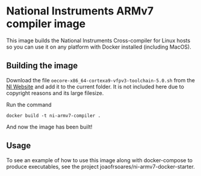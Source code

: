 # National Instruments ARMv7 compiler image
This image builds the National Instruments Cross-compiler for Linux hosts so you can use it on any platform with Docker installed (including MacOS).

## Building the image
Download the file `oecore-x86_64-cortexa9-vfpv3-toolchain-5.0.sh` from the [NI Website](http://www.ni.com/download/labview-real-time-module-2017/6760/en/) and add it to the current folder. It is not included here due to copyright reasons and its large filesize.

Run the command

```
docker build -t ni-armv7-compiler .
```

And now the image has been built!

## Usage
To see an example of how to use this image along with docker-compose to produce executables, see the project joaofrsoares/ni-armv7-docker-starter.